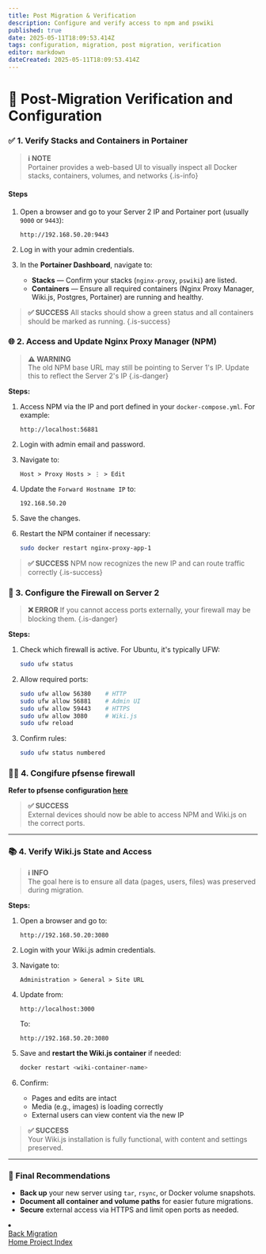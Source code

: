 ```yaml
---
title: Post Migration & Verification
description: Configure and verify access to npm and pswiki
published: true
date: 2025-05-11T18:09:53.414Z
tags: configuration, migration, post migration, verification
editor: markdown
dateCreated: 2025-05-11T18:09:53.414Z
---
```


# 🧪 Post-Migration Verification and Configuration

### ✅ 1. Verify Stacks and Containers in Portainer

> **ℹ️ NOTE**  
Portainer provides a web-based UI to visually inspect all Docker stacks, containers, volumes, and networks
{.is-info}

#### Steps 

1. Open a browser and go to your Server 2 IP and Portainer port (usually `9000` or `9443`):
   ```
   http://192.168.50.20:9443
   ```

2. Log in with your admin credentials.

3. In the **Portainer Dashboard**, navigate to:
   - **Stacks** — Confirm your stacks (`nginx-proxy`, `pswiki`) are listed.
   - **Containers** — Ensure all required containers (Nginx Proxy Manager, Wiki.js, Postgres, Portainer) are running and healthy.

> **✅ SUCCESS** 
	All stacks should show a green status and all containers should be marked as running.
{.is-success}


### 🌐 2. Access and Update Nginx Proxy Manager (NPM)


>  **⚠️ WARNING**  
The old NPM base URL may still be pointing to Server 1's IP. 
Update this to reflect the Server 2's IP
{.is-danger}

**Steps:**

1. Access NPM via the IP and port defined in your `docker-compose.yml`. For example:
   ```
   http://localhost:56881
   ```

2. Login with admin email and password.

3. Navigate to:
   ```
   Host > Proxy Hosts > ⋮ > Edit
   ```

4. Update the `Forward Hostname IP` to:
   ```
   192.168.50.20
   ```

5. Save the changes.

6. Restart the NPM container if necessary:
   ```bash
   sudo docker restart nginx-proxy-app-1
   ```

> **✅ SUCCESS** 
NPM now recognizes the new IP and can route traffic correctly
{.is-success}

### 🧱 3. Configure the Firewall on Server 2

> **❌ ERROR** 
	If you cannot access ports externally, your firewall may be blocking them.
{.is-danger}

**Steps:**

1. Check which firewall is active. For Ubuntu, it's typically UFW:
   ```bash
   sudo ufw status
   ```

2. Allow required ports:
   ```bash
   sudo ufw allow 56380    # HTTP
   sudo ufw allow 56881    # Admin UI
   sudo ufw allow 59443    # HTTPS
   sudo ufw allow 3080     # Wiki.js
   sudo ufw reload
   ```

3. Confirm rules:
   ```bash
   sudo ufw status numbered
   ```
### 🧱🔥 4. Congifure pfsense firewall
**Refer to pfsense configuration [here](/wiki/nginx/pfsense)**
> **✅ SUCCESS**  
> External devices should now be able to access NPM and Wiki.js on the correct ports.

---

### 📚 4. Verify Wiki.js State and Access

> **ℹ️ INFO**  
> The goal here is to ensure all data (pages, users, files) was preserved during migration.

**Steps:**

1. Open a browser and go to:
   ```
   http://192.168.50.20:3080
   ```

2. Login with your Wiki.js admin credentials.

3. Navigate to:
   ```
   Administration > General > Site URL
   ```

4. Update from:
   ```
   http://localhost:3000
   ```
   To:
   ```
   http://192.168.50.20:3080
   ```

5. Save and **restart the Wiki.js container** if needed:
   ```bash
   docker restart <wiki-container-name>
   ```

6. Confirm:
   - Pages and edits are intact
   - Media (e.g., images) is loading correctly
   - External users can view content via the new IP

> **✅ SUCCESS**  
> Your Wiki.js installation is fully functional, with content and settings preserved.

---

### 🧼 Final Recommendations

- **Back up** your new server using `tar`, `rsync`, or Docker volume snapshots.
- **Document all container and volume paths** for easier future migrations.
- **Secure** external access via HTTPS and limit open ports as needed.

<li class="config-item">
  <div class="navigation">
    <div class="nav-back">
      <a href="/migration" class="back">Back 
        <span class="label">Migration</span>
      </a>
    </div>
    <span class="divider"></span>
    <div class="nav-next">
      <a href="/home#project" class="next">Home
      <span class="label">Project Index</span>
      </a>
    </div>
  </div>
</li>